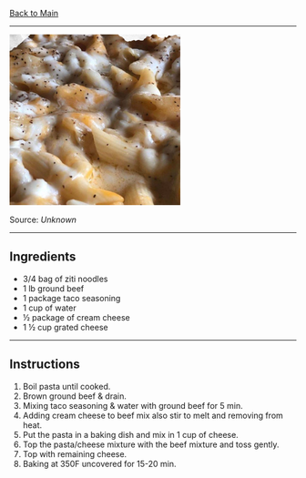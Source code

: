[Back to Main](/README.md)

---

<img src="/90%20Images/Cheesy%20Taco%20Cream%20Cheese%20Pasta.png" width="300" />

Source: *Unknown*

---
## Ingredients

- 3/4 bag of ziti noodles
- 1 lb ground beef
- 1 package taco seasoning
- 1 cup of water
- ½ package of cream cheese
- 1 ½ cup grated cheese

---
## Instructions

1. Boil pasta until cooked.
2. Brown ground beef & drain.
3. Mixing taco seasoning & water with ground beef for 5 min.
4. Adding cream cheese to beef mix also stir to melt and removing from heat.
5. Put the pasta in a baking dish and mix in 1 cup of cheese.
6. Top the pasta/cheese mixture with the beef mixture and toss gently.
7. Top with remaining cheese.
8. Baking at 350F uncovered for 15-20 min.